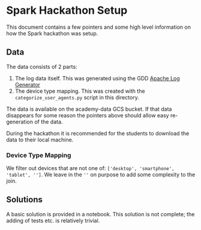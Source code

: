# Spark Hackathon Setup

This document contains a few pointers and some high level information on how the Spark hackathon was setup.

## Data

The data consists of 2 parts:

1. The log data itself. This was generated using the GDD [Apache Log Generator](https://github.com/godatadriven/apacheLogGenerator)
2. The device type mapping. This was created with the `categorize_user_agents.py` script in this directory.

The data is available on the academy-data GCS bucket. If that data disappears for some reason the pointers above should allow easy re-generation of the data.

During the hackathon it is recommended for the students to download the data to their local machine.

### Device Type Mapping

We filter out devices that are not one of: `['desktop', 'smartphone', 'tablet', '']`. We leave in the `''` on purpose to add some complexity to the join.

## Solutions

A basic solution is provided in a notebook. This solution is not complete; the adding of tests etc. is relatively trivial.

